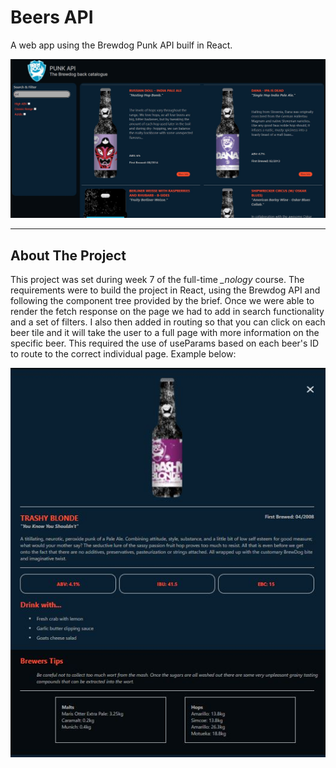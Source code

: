 # Beers API

A web app using the Brewdog Punk API builf in React.

![Beers API search function](https://github.com/AdamDCosta/beers-api/blob/main/src/assets/images/Beer-api-search.JPG)

****

## About The Project

This project was set during week 7 of the full-time *_nology* course. The requirements were to build the project in React, using the Brewdog API and following the component tree provided by the brief. Once we were able to render the fetch response on the page we had to add in search functionality and a set of filters. I also then added in routing so that you can click on each beer tile and it will take the user to a full page with more information on the specific beer. This required the use of useParams based on each beer's ID to route to the correct individual page. Example below:

![Beers API routing to an individual beer](https://github.com/AdamDCosta/beers-api/blob/main/src/assets/images/beer-api-routing-2.JPG)


